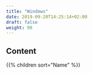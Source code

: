 ```yaml
---
title: "Windows"
date: 2019-09-20T14:25:14+02:00
draft: false
weight: 90
---
```


## Content

{{% children sort="Name" %}}
